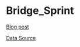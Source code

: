 # Bridge_Sprint

[Blog post](https://medium.com/@soloman./can-we-bridge-the-gap-62b6c663d605)

[Data Source](https://dasl.datadescription.com/datafile/new-york-bridges-2016/?_sfm_cases=12101+59943)
